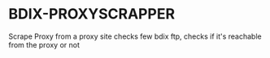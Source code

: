 # BDIX-PROXYSCRAPPER
Scrape Proxy from a proxy site checks few bdix ftp, checks if it's reachable from the proxy or not

